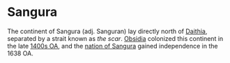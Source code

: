 # Sangura

<meta property="og:description" content="The continent of Sangura lay directly north of Daithia, separated by a strait known as the scar.">

The continent of Sangura (adj. Sanguran) lay directly north of [Daithia](daithia.md), separated by a strait known as *the scar*. [Obsidia](../../organizations/nations/holy-obsidian-theocracy.md) colonized this continent in the late [1400s OA](../../calendar.md#reckoning), and the [nation of Sangura](../../organizations/nations/sangura.md) gained independence in the 1638 OA.